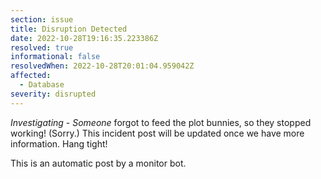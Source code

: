 ```yaml
---
section: issue
title: Disruption Detected
date: 2022-10-28T19:16:35.223386Z
resolved: true
informational: false
resolvedWhen: 2022-10-28T20:01:04.959042Z
affected:
  - Database
severity: disrupted
---
```

*Investigating* - _Someone_ forgot to feed the plot bunnies, so they stopped working! (Sorry.) This incident post will be updated once we have more information. Hang tight!

This is an automatic post by a monitor bot.
        